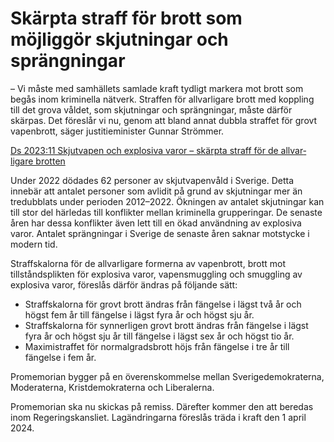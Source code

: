 # Skärpta straff för brott som möjliggör skjutningar och sprängningar

– Vi måste med samhällets samlade kraft tydligt markera mot brott som begås inom kriminella nätverk. Straffen för allvarligare brott med koppling till det grova våldet, som skjutningar och sprängningar, måste därför skärpas. Det föreslår vi nu, genom att bland annat dubbla straffet för grovt vapenbrott, säger justitieminister Gunnar Strömmer.

[Ds 2023:11 Skjut­vapen och explo­siva varor – skärpta straff för de allvar­ligare brotten](/rattsliga-dokument/departementsserien-och-promemorior/2023/04/ds-202311/ "Ds 2023:11")

Under 2022 dödades 62 personer av skjutvapenvåld i Sverige. Detta innebär att antalet personer som avlidit på grund av skjutningar mer än tredubblats under perioden 2012–2022. Ökningen av antalet skjutningar kan till stor del härledas till konflikter mellan kriminella grupperingar. De senaste åren har dessa konflikter även lett till en ökad användning av explosiva varor. Antalet sprängningar i Sverige de senaste åren saknar motstycke i modern tid.

Straffskalorna för de allvarligare formerna av vapenbrott, brott mot tillståndsplikten för explosiva varor, vapensmuggling och smuggling av explosiva varor, föreslås därför ändras på följande sätt:

* Straffskalorna för grovt brott ändras från fängelse i lägst två år och högst fem år till fängelse i lägst fyra år och högst sju år.
* Straffskalorna för synnerligen grovt brott ändras från fängelse i lägst fyra år och högst sju år till fängelse i lägst sex år och högst tio år.
* Maximistraffet för normalgradsbrott höjs från fängelse i tre år till fängelse i fem år.

Promemorian bygger på en överenskommelse mellan Sverigedemokraterna, Moderaterna, Kristdemokraterna och Liberalerna.

Promemorian ska nu skickas på remiss. Därefter kommer den att beredas inom Regeringskansliet. Lagändringarna föreslås träda i kraft den 1 april 2024.

